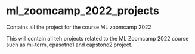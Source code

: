 # ml_zoomcamp_2022_projects
Contains all the project for the course ML zoomcamp 2022

This will contain all teh projects related to the ML Zoomcamp 2022 course such as mi-term, cpasotne1 and capstone2 project.
